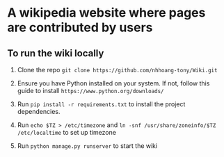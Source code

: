 # A wikipedia website where pages are contributed by users

## To run the wiki locally

1. Clone the repo `git clone https://github.com/nhhoang-tony/Wiki.git`

2. Ensure you have Python installed on your system. If not, follow this guide to install `https://www.python.org/downloads/`

3. Run `pip install -r requirements.txt` to install the project dependencies.

4. Run `echo $TZ > /etc/timezone` and `ln -snf /usr/share/zoneinfo/$TZ /etc/localtime` to set up timezone

5. Run `python manage.py runserver` to start the wiki